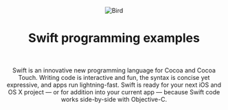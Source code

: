 <p align="center">
  <img src="https://devimages.apple.com.edgekey.net/swift/images/swift-hero.png" alt="Bird">
  <br>
 <h1 align ="center">Swift programming  examples</h1>
  <br>
</p>
<p align="center">Swift is an innovative new programming language for Cocoa and Cocoa Touch. Writing code is interactive and fun, the syntax is concise yet expressive, and apps run lightning-fast. Swift is ready for your next iOS and OS X project — or for addition into your current app — because Swift code works side-by-side with Objective-C.</p>
